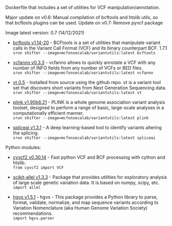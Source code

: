 Dockerfile that includes a set of utilities for VCF manipulation/annotation.

Major update on v0.6: Manual compilation of bcftools and htslib utils, so that bcftools plugins can be used.
Update on v0.7: Remove pyvcf package

Image latest version: 0.7 (14/12/2021)
- [bcftools v1.14-20](https://samtools.github.io/bcftools/) - BCFtools is a set of utilities that manipulate variant calls in the Variant Call Format (VCF) and its binary counterpart BCF. 1.7.1<br/>```srun shifter --image=mcfonsecalab/variantutils:latest bcftools```

- [vcfanno v0.3.3](https://github.com/brentp/vcfanno) - vcfanno allows to quickly annotate a VCF with any number of INFO fields from any number of VCFs or BED files.<br/>```srun shifter --image=mcfonsecalab/variantutils:latest vcfanno```

- [vt 0.5](https://genome.sph.umich.edu/wiki/Vt) - Installed from source using the github repo. vt is a variant tool set that discovers short variants from Next Generation Sequencing data. <br/> ```srun shifter --image=mcfonsecalab/variantutils:latest vt```

- [plink v1.90b6.21](https://www.cog-genomics.org/plink2/) - PLINK is a whole genome association variant analysis toolset, designed to perform a range of basic, large-scale analyses in a computationally efficient manner. <br/> ```srun shifter --image=mcfonsecalab/variantutils:latest plink```

- [spliceai v1.3.1](https://github.com/Illumina/SpliceAI) - A deep learning-based tool to identify variants altering the splicing. <br/> ```srun shifter --image=mcfonsecalab/variantutils:latest spliceai```

Python modules:
- [cyvcf2 v0.30.14](https://github.com/brentp/cyvcf2) - Fast python VCF and BCF processing with cython and htslib. <br/>```from cyvcf2 import VCF``` <br/>

- [scikit-allel v1.3.3](https://scikit-allel.readthedocs.io/en/latest/) - Package that provides utilities for exploratory analysis of large scale genetic variation data. It is based on numpy, scipy, etc. <br/>
```import allel``` <br/>

- [hgvs v1.5.1](https://github.com/biocommons/hgvs) - hgvs - This package provides a Python library to parse, format, validate, normalize, and map sequence variants according to Variation Nomenclature (aka Human Genome Variation Society) recommendations. <br/> ```import hgvs.parser``` <br/>
